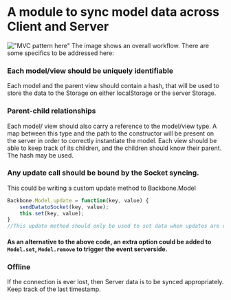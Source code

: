 # A module to sync model data across Client and Server
!["MVC pattern here"](http://addyosmani.github.io/backbone-fundamentals/img/backbone_mvc.png)
The image shows an overall workflow. There are some specifics to be addressed here:

### Each model/view should be uniquely identifiable
Each model and the parent view should contain a hash, that will be used to store the data to the Storage on either localStorage or the server Storage. 

### Parent-child relationships
Each model/ view should also carry a reference to the model/view type. A map between this type and the path to the constructor will be present on the server in order to correctly instantiate the model. 
Each view should be able to keep track of its children, and the children should know their parent. The hash may be used.

### Any update call should be bound by the Socket syncing. 
This could be writing a custom update method to Backbone.Model
``` javascript
Backbone.Model.update = function(key, value) {
    sendDatatoSocket(key, value);
    this.set(key, value);
}
//This update method should only be used to set data when updates are received from the UI. Use Backbone.Model.set inside the event triggers.
```
#### As an alternative to the above code, an extra option could be added to `Model.set`, `Model.remove` to trigger the event serverside. 

### Offline
If the connection is ever lost, then Server data is to be synced appropriately. Keep track of the last timestamp. 